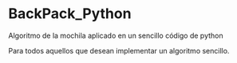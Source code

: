 # BackPack_Python
Algoritmo de la mochila aplicado en un sencillo código de python

Para todos aquellos que desean implementar un algoritmo sencillo.
